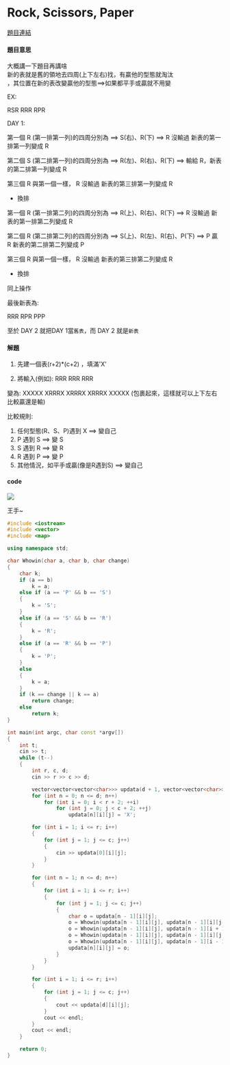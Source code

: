 # Rock, Scissors, Paper

[題目連結](https://cpe.cse.nsysu.edu.tw/cpe/file/attendance/problemPdf/10443.pdf)

#### 題目意思

大概講一下題目再講啥  
新的表就是舊的領地去四周(上下左右)找，有贏他的型態就淘汰     
，其位置在新的表改變贏他的型態==>如果都平手或贏就不用變    

EX:

RSR
RRR
RPR

DAY 1:

第一個 R (第一排第一列)的四周分別為 ==> S(右)、R(下) ==>  R 沒輸過 新表的第一排第一列變成 R 

第二個 S (第二排第一列)的四周分別為 ==> R(左)、R(右)、R(下) ==> 輸給 R，新表的第二排第一列變成 R

第三個 R 與第一個一樣， R 沒輸過 新表的第三排第一列變成 R

* 換排

第一個 R (第一排第二列)的四周分別為 ==> R(上)、R(右)、R(下) ==> R 沒輸過 新表的第一排第二列變成 R

第二個 R (第二排第二列)的四周分別為 ==> S(上)、R(左)、R(右)、P(下) ==> P 贏 R 新表的第二排第二列變成 P

第三個 R 與第一個一樣， R 沒輸過 新表的第三排第二列變成 R

* 換排

同上操作

最後新表為:

RRR
RPR
PPP

至於 DAY 2 就把DAY 1當`舊表`，而 DAY 2 就是`新表`

#### 解題

1. 先建一個表(r+2)*(c+2)  ，填滿'X'


2. 將輸入(例如):
RRR
RRR
RRR

變為:
XXXXX
XRRRX
XRRRX
XRRRX
XXXXX
(包裹起來，這樣就可以上下左右比較贏還是輸)


比較規則:

1. 任何型態(R、S、P)遇到 X ==> 變自己
2. P 遇到 S ==> 變 S
3. S 遇到 R ==> 變 R
4. R 遇到 P ==> 變 P
5. 其他情況，如平手或贏(像是R遇到S) ==> 變自己
   

#### code 


![](https://th.bing.com/th/id/OIP.Haxnp2eY4cNqmthLkHhs-QHaHz?pid=ImgDet&w=204&h=215&c=7&dpr=1.3)

王手~

```cpp
#include <iostream>
#include <vector>
#include <map>

using namespace std;

char Whowin(char a, char b, char change)
{
    char k;
    if (a == b)
        k = a;
    else if (a == 'P' && b == 'S')
    {
        k = 'S';
    }
    else if (a == 'S' && b == 'R')
    {
        k = 'R';
    }
    else if (a == 'R' && b == 'P')
    {
        k = 'P';
    }
    else
    {
        k = a;
    }
    if (k == change || k == a)
        return change;
    else
        return k;
}

int main(int argc, char const *argv[])
{
    int t;
    cin >> t;
    while (t--)
    {
        int r, c, d;
        cin >> r >> c >> d;

        vector<vector<vector<char>>> updata(d + 1, vector<vector<char>>(r + 2, vector<char>(c + 2, 'X')));
        for (int n = 0; n <= d; n++)
            for (int i = 0; i < r + 2; ++i)
                for (int j = 0; j < c + 2; ++j)
                    updata[n][i][j] = 'X';

        for (int i = 1; i <= r; i++)
        {
            for (int j = 1; j <= c; j++)
            {
                cin >> updata[0][i][j];
            }
        }

        for (int n = 1; n <= d; n++)
        {
            for (int i = 1; i <= r; i++)
            {
                for (int j = 1; j <= c; j++)
                {
                    char o = updata[n - 1][i][j];
                    o = Whowin(updata[n - 1][i][j], updata[n - 1][i][j + 1], o);
                    o = Whowin(updata[n - 1][i][j], updata[n - 1][i + 1][j], o);
                    o = Whowin(updata[n - 1][i][j], updata[n - 1][i][j - 1], o);
                    o = Whowin(updata[n - 1][i][j], updata[n - 1][i - 1][j], o);
                    updata[n][i][j] = o;
                }
            }
        }

        for (int i = 1; i <= r; i++)
        {
            for (int j = 1; j <= c; j++)
            {
                cout << updata[d][i][j];
            }
            cout << endl;
        }
        cout << endl;
    }

    return 0;
}
```
